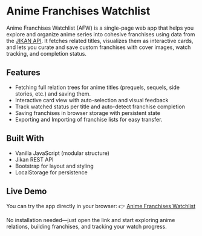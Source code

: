 # Anime Franchises Watchlist
Anime Franchises Watchlist (AFW) is a single-page web app that helps you explore and organize anime series into cohesive franchises using data from the [JIKAN API](https://jikan.moe/). It fetches related titles, visualizes them as interactive cards, and lets you curate and save custom franchises with cover images, watch tracking, and completion status.

## Features
- Fetching full relation trees for anime titles (prequels, sequels, side stories, etc.) and saving them.
- Interactive card view with auto-selection and visual feedback
- Track watched status per title and auto-detect franchise completion
- Saving franchises in browser storage with persistent state
- Exporting and Importing of franchise lists for easy transfer.

## Built With
- Vanilla JavaScript (modular structure)
- Jikan REST API
- Bootstrap for layout and styling
- LocalStorage for persistence

## Live Demo
You can try the app directly in your browser:
👉 [Anime Franchises Watchlist](https://labrat142.github.io/AFW/)

No installation needed—just open the link and start exploring anime relations, building franchises, and tracking your watch progress.